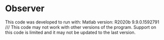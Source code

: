 # Observer
This code was developed to run with: Matlab version: R2020b 9.9.0.1592791 ///
This code may not work with other versions of the program. Support on this code is limited and it may not be updated to the last version.
